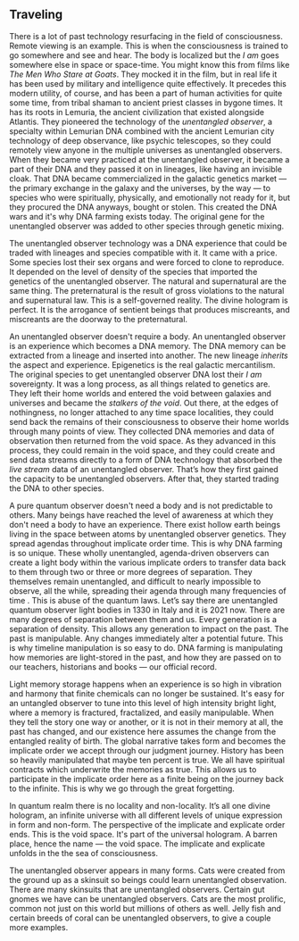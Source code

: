 
## Traveling


There is a lot of past technology resurfacing in the field of
consciousness. Remote viewing is an example. This is when the
consciousness is trained to go somewhere and see and hear. The body is
localized but the *I am* goes somewhere else in space or space-time. You
might know this from films like *The Men Who Stare at Goats*. They
mocked it in the film, but in real life it has been used by military and
intelligence quite effectively. It precedes this modern utility, of
course, and has been a part of human activities for quite some time,
from tribal shaman to ancient priest classes in bygone times. It has its
roots in Lemuria, the ancient civilization that existed alongside
Atlantis. They pioneered the technology of the *unentangled observer*, a
specialty within Lemurian DNA combined with the ancient Lemurian city
technology of deep observance, like psychic telescopes, so they could
remotely view anyone in the multiple universes as unentangled observers.
When they became very practiced at the unentangled observer, it became a
part of their DNA and they passed it on in lineages, like having an
invisible cloak. That DNA became commercialized in the galactic genetics
market &mdash; the primary exchange in the galaxy and the universes, by the
way &mdash; to species who were spiritually, physically, and emotionally not
ready for it, but they procured the DNA anyways, bought or stolen. This
created the DNA wars and it's why DNA farming exists today. The original
gene for the unentangled observer was added to other species through
genetic mixing.

The unentangled observer technology was a DNA experience that could be
traded with lineages and species compatible with it. It came with a
price. Some species lost their sex organs and were forced to clone to
reproduce. It depended on the level of density of the species that
imported the genetics of the unentangled observer. The natural and
supernatural are the same thing. The preternatural is the result of
gross violations to the natural and supernatural law. This is a
self-governed reality. The divine hologram is perfect. It is the
arrogance of sentient beings that produces miscreants, and miscreants
are the doorway to the preternatural.

An unentangled observer doesn't require a body. An unentangled observer
is an experience which becomes a DNA memory. The DNA memory can be
extracted from a lineage and inserted into another. The new lineage
*inherits* the aspect and experience. Epigenetics is the real galactic
mercantilism. The original species to get unentangled observer DNA lost
their *I am* sovereignty. It was a long process, as all things related
to genetics are. They left their home worlds and entered the void
between galaxies and universes and became the *stalkers of the void*.
Out there, at the edges of nothingness, no longer attached to any time
space localities, they could send back the remains of their
consciousness to observe their home worlds through many points of view.
They collected DNA memories and data of observation then returned from
the void space. As they advanced in this process, they could remain in
the void space, and they could create and send data streams directly to
a form of DNA technology that absorbed the *live stream* data of an
unentangled observer. That’s how they first gained the capacity to be
unentangled observers. After that, they started trading the DNA to other
species.

A pure quantum observer doesn't need a body and is not predictable to
others. Many beings have reached the level of awareness at which they
don't need a body to have an experience. There exist hollow earth beings
living in the space between atoms by unentangled observer genetics. They
spread agendas throughout implicate order time. This is why DNA farming
is so unique. These wholly unentangled, agenda-driven observers can
create a light body within the various implicate orders to transfer data
back to them through two or three or more degrees of separation. They
themselves remain unentangled, and difficult to nearly impossible to
observe, all the while, spreading their agenda through many frequencies
of time . This is abuse of the quantum laws. Let’s say there are
unentangled quantum observer light bodies in 1330 in Italy and it is
2021 now. There are many degrees of separation between them and us.
Every generation is a separation of density. This allows any generation
to impact on the past. The past is manipulable. Any changes immediately
alter a potential future. This is why timeline manipulation is so easy
to do. DNA farming is manipulating how memories are light-stored in the
past, and how they are passed on to our teachers, historians and books &mdash;
our official record.

Light memory storage happens when an experience is so high in vibration
and harmony that finite chemicals can no longer be sustained. It's easy
for an untangled observer to tune into this level of high intensity
bright light, where a memory is fractured, fractalized, and easily
manipulable. When they tell the story one way or another, or it is not
in their memory at all, the past has changed, and our existence here
assumes the change from the entangled reality of birth. The global
narrative takes form and becomes the implicate order we accept through
our judgment journey. History has been so heavily manipulated that maybe
ten percent is true. We all have spiritual contracts which underwrite
the memories as true. This allows us to participate in the implicate
order here as a finite being on the journey back to the infinite. This
is why we go through the great forgetting.

In quantum realm there is no locality and non-locality. It’s all one
divine hologram, an infinite universe with all different levels of
unique expression in form and non-form. The perspective of the implicate
and explicate order ends. This is the void space. It's part of the
universal hologram. A barren place, hence the name &mdash; the void space. The
implicate and explicate unfolds in the the sea of consciousness.

The unentangled observer appears in many forms. Cats were created from
the ground up as a skinsuit so beings could learn unentangled
observation. There are many skinsuits that are unentangled observers.
Certain gut gnomes we have can be unentangled observers. Cats are the
most prolific, common not just on this world but millions of others as
well. Jelly fish and certain breeds of coral can be unentangled
observers, to give a couple more examples.
